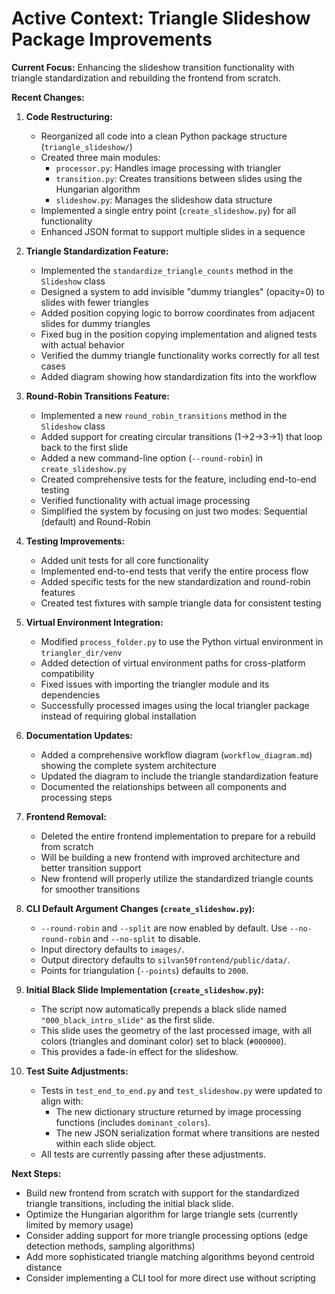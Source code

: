 # Active Context: Triangle Slideshow Package Improvements

**Current Focus:** Enhancing the slideshow transition functionality with triangle standardization and rebuilding the frontend from scratch.

**Recent Changes:**

1. **Code Restructuring:**
   * Reorganized all code into a clean Python package structure (`triangle_slideshow/`)
   * Created three main modules:
     * `processor.py`: Handles image processing with triangler
     * `transition.py`: Creates transitions between slides using the Hungarian algorithm
     * `slideshow.py`: Manages the slideshow data structure
   * Implemented a single entry point (`create_slideshow.py`) for all functionality
   * Enhanced JSON format to support multiple slides in a sequence

2. **Triangle Standardization Feature:**
   * Implemented the `standardize_triangle_counts` method in the `Slideshow` class
   * Designed a system to add invisible "dummy triangles" (opacity=0) to slides with fewer triangles
   * Added position copying logic to borrow coordinates from adjacent slides for dummy triangles
   * Fixed bug in the position copying implementation and aligned tests with actual behavior
   * Verified the dummy triangle functionality works correctly for all test cases
   * Added diagram showing how standardization fits into the workflow

3. **Round-Robin Transitions Feature:**
   * Implemented a new `round_robin_transitions` method in the `Slideshow` class
   * Added support for creating circular transitions (1→2→3→1) that loop back to the first slide
   * Added a new command-line option (`--round-robin`) in `create_slideshow.py`
   * Created comprehensive tests for the feature, including end-to-end testing
   * Verified functionality with actual image processing
   * Simplified the system by focusing on just two modes: Sequential (default) and Round-Robin

4. **Testing Improvements:**
   * Added unit tests for all core functionality
   * Implemented end-to-end tests that verify the entire process flow
   * Added specific tests for the new standardization and round-robin features
   * Created test fixtures with sample triangle data for consistent testing

5. **Virtual Environment Integration:**
    * Modified `process_folder.py` to use the Python virtual environment in `triangler_dir/venv`
    * Added detection of virtual environment paths for cross-platform compatibility
    * Fixed issues with importing the triangler module and its dependencies
    * Successfully processed images using the local triangler package instead of requiring global installation

6. **Documentation Updates:**
    * Added a comprehensive workflow diagram (`workflow_diagram.md`) showing the complete system architecture
    * Updated the diagram to include the triangle standardization feature
    * Documented the relationships between all components and processing steps

7. **Frontend Removal:**
    * Deleted the entire frontend implementation to prepare for a rebuild from scratch
    * Will be building a new frontend with improved architecture and better transition support
    * New frontend will properly utilize the standardized triangle counts for smoother transitions

8. **CLI Default Argument Changes (`create_slideshow.py`):**
    * `--round-robin` and `--split` are now enabled by default. Use `--no-round-robin` and `--no-split` to disable.
    * Input directory defaults to `images/`.
    * Output directory defaults to `silvan50frontend/public/data/`.
    * Points for triangulation (`--points`) defaults to `2000`.

9. **Initial Black Slide Implementation (`create_slideshow.py`):**
    * The script now automatically prepends a black slide named `"000_black_intro_slide"` as the first slide.
    * This slide uses the geometry of the last processed image, with all colors (triangles and dominant color) set to black (`#000000`).
    * This provides a fade-in effect for the slideshow.

10. **Test Suite Adjustments:**
    * Tests in `test_end_to_end.py` and `test_slideshow.py` were updated to align with:
        * The new dictionary structure returned by image processing functions (includes `dominant_colors`).
        * The new JSON serialization format where transitions are nested within each slide object.
    * All tests are currently passing after these adjustments.

**Next Steps:**

* Build new frontend from scratch with support for the standardized triangle transitions, including the initial black slide.
* Optimize the Hungarian algorithm for large triangle sets (currently limited by memory usage)
* Consider adding support for more triangle processing options (edge detection methods, sampling algorithms)
* Add more sophisticated triangle matching algorithms beyond centroid distance
* Consider implementing a CLI tool for more direct use without scripting 